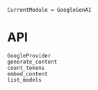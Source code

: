 ```@meta
CurrentModule = GoogleGenAI
```

# API
```
GoogleProvider
generate_content
count_tokens
embed_content
list_models
```